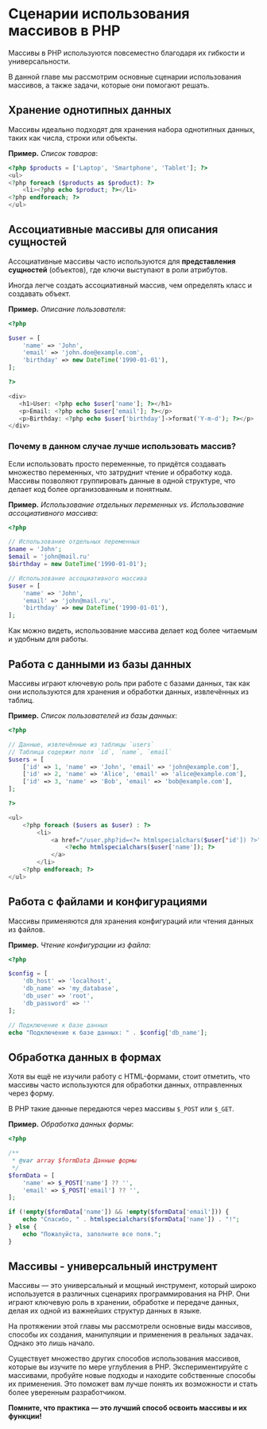 # Сценарии использования массивов в PHP

Массивы в PHP используются повсеместно благодаря их гибкости и универсальности.

В данной главе мы рассмотрим основные сценарии использования массивов, а также задачи, которые они помогают решать.

## Хранение однотипных данных

Массивы идеально подходят для хранения набора однотипных данных, таких как числа, строки или объекты.

**Пример.** _Список товаров_:

```php
<?php $products = ['Laptop', 'Smartphone', 'Tablet']; ?>
<ul>
<?php foreach ($products as $product): ?>
    <li><?php echo $product; ?></li>
<?php endforeach; ?>
</ul>
```

## Ассоциативные массивы для описания сущностей

Ассоциативные массивы часто используются для **представления сущностей** (объектов), где ключи выступают в роли атрибутов.

Иногда легче создать ассоциативный массив, чем определять класс и создавать объект.

**Пример.** _Описание пользователя_:

```php
<?php

$user = [
    'name' => 'John',
    'email' => 'john.doe@example.com',
    'birthday' => new DateTime('1990-01-01'),
];

?>

<div>
   <h1>User: <?php echo $user['name']; ?></h1>
   <p>Email: <?php echo $user['email']; ?></p>
   <p>Birthday: <?php echo $user['birthday']->format('Y-m-d'); ?></p>
</div>
```

### Почему в данном случае лучше использовать массив?

Если использовать просто переменные, то придётся создавать множество переменных, что затруднит чтение и обработку кода. Массивы позволяют группировать данные в одной структуре, что делает код более организованным и понятным.

**Пример.** _Использование отдельных переменных vs. Использование ассоциативного массива_:

```php
<?php

// Использование отдельных переменных
$name = 'John';
$email = 'john@mail.ru'
$birthday = new DateTime('1990-01-01');

// Использование ассоциативного массива
$user = [
    'name' => 'John',
    'email' => 'john@mail.ru',
    'birthday' => new DateTime('1990-01-01'),
];
```

Как можно видеть, использование массива делает код более читаемым и удобным для работы.

## Работа с данными из базы данных

Массивы играют ключевую роль при работе с базами данных, так как они используются для хранения и обработки данных, извлечённых из таблиц.

**Пример.** _Список пользователей из базы данных_:

```php
<?php

// Данные, извлечённые из таблицы `users`
// Таблица содержит поля `id`, `name`, `email`
$users = [
    ['id' => 1, 'name' => 'John', 'email' => 'john@example.com'],
    ['id' => 2, 'name' => 'Alice', 'email' => 'alice@example.com'],
    ['id' => 3, 'name' => 'Bob', 'email' => 'bob@example.com'],
];

?>

<ul>
    <?php foreach ($users as $user) : ?>
        <li>
            <a href="/user.php?id=<?= htmlspecialchars($user['id']) ?>">
                <?echo htmlspecialchars($user['name']); ?>
            </a>
        </li>
    <?php endforeach; ?>
</ul>
```

## Работа с файлами и конфигурациями

Массивы применяются для хранения конфигураций или чтения данных из файлов.

**Пример.** _Чтение конфигурации из файла_:

```php
<?php

$config = [
    'db_host' => 'localhost',
    'db_name' => 'my_database',
    'db_user' => 'root',
    'db_password' => ''
];

// Подключение к базе данных
echo "Подключение к базе данных: " . $config['db_name'];
```

## Обработка данных в формах

Хотя вы ещё не изучили работу с HTML-формами, стоит отметить, что массивы часто используются для обработки данных, отправленных через форму.

В PHP такие данные передаются через массивы `$_POST` или `$_GET`.

**Пример.** _Обработка данных формы_:

```php
<?php

/**
 * @var array $formData Данные формы
 */
$formData = [
    'name' => $_POST['name'] ?? '',
    'email' => $_POST['email'] ?? '',
];

if (!empty($formData['name']) && !empty($formData['email'])) {
    echo "Спасибо, " . htmlspecialchars($formData['name']) . "!";
} else {
    echo "Пожалуйста, заполните все поля.";
}
```

## Массивы - универсальный инструмент

Массивы — это универсальный и мощный инструмент, который широко используется в различных сценариях программирования на PHP. Они играют ключевую роль в хранении, обработке и передаче данных, делая их одной из важнейших структур данных в языке.

На протяжении этой главы мы рассмотрели основные виды массивов, способы их создания, манипуляции и применения в реальных задачах. Однако это лишь начало.

Существует множество других способов использования массивов, которые вы изучите по мере углубления в PHP. Экспериментируйте с массивами, пробуйте новые подходы и находите собственные способы их применения. Это поможет вам лучше понять их возможности и стать более уверенным разработчиком.

**Помните, что практика — это лучший способ освоить массивы и их функции!**
